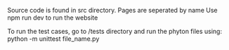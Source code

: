 Source code is found in src directory. Pages are seperated by name
Use npm run dev to run the website

To run the test cases, go to /tests directory and run the phyton files using: python -m unittest file_name.py

